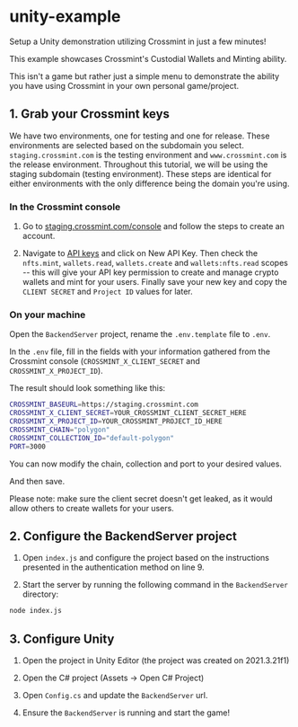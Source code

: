 # unity-example
Setup a Unity demonstration utilizing Crossmint in just a few minutes!

This example showcases Crossmint's Custodial Wallets and Minting ability.

This isn't a game but rather just a simple menu to demonstrate the ability you have using Crossmint in your own personal game/project.

## 1. Grab your Crossmint keys
We have two environments, one for testing and one for release. These environments are selected based on the subdomain you select. `staging.crossmint.com` is the testing environment and `www.crossmint.com` is the release environment. Throughout this tutorial, we will be using the staging subdomain (testing environment). These steps are identical for either environments with the only difference being the domain you're using.

### In the Crossmint console

1. Go to [staging.crossmint.com/console](https://staging.crossmint.com/console) and follow the steps to create an account.

2. Navigate to [API keys](https://staging.crossmint.com/console/projects/apiKeys) and click on New API Key. Then check the `nfts.mint`, `wallets.read`, `wallets.create` and `wallets:nfts.read` scopes -- this will give your API key permission to create and manage crypto wallets and mint for your users. Finally save your new key and copy the `CLIENT SECRET` and `Project ID` values for later.

### On your machine

Open the `BackendServer` project, rename the `.env.template` file to `.env`.

In the `.env` file, fill in the fields with your information gathered from the Crossmint console (`CROSSMINT_X_CLIENT_SECRET` and `CROSSMINT_X_PROJECT_ID`).

The result should look something like this:

```bash
CROSSMINT_BASEURL=https://staging.crossmint.com
CROSSMINT_X_CLIENT_SECRET=YOUR_CROSSMINT_CLIENT_SECRET_HERE
CROSSMINT_X_PROJECT_ID=YOUR_CROSSMINT_PROJECT_ID_HERE
CROSSMINT_CHAIN="polygon"
CROSSMINT_COLLECTION_ID="default-polygon"
PORT=3000
```

You can now modify the chain, collection and port to your desired values.

And then save.

Please note: make sure the client secret doesn't get leaked, as it would allow others to create wallets for your users.

## 2. Configure the BackendServer project

1. Open `index.js` and configure the project based on the instructions presented in the authentication method on line 9.

2. Start the server by running the following command in the `BackendServer` directory:

```bash
node index.js
```

## 3. Configure Unity

1. Open the project in Unity Editor (the project was created on 2021.3.21f1)

2. Open the C# project (Assets -> Open C# Project)

3. Open `Config.cs` and update the `BackendServer` url.

4. Ensure the `BackendServer` is running and start the game!
